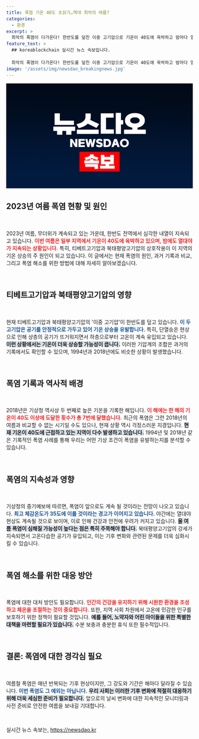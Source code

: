 ```yaml
---
title: 폭염 기온 40도 초읽기…역대 최악의 여름?
categories:
  - 환경
excerpt: >
  최악의 폭염이 다가온다! 한반도를 덮친 이중 고기압으로 기온이 40도에 육박하고 밤마다 열대야가 지속될 전망. 2018년과 유사한 상황에서 걱정되는 폭염의 여파, 대비할 시간입니다!
feature_text: >
  ## koreablockchain 실시간 뉴스 속보입니다.

  최악의 폭염이 다가온다! 한반도를 덮친 이중 고기압으로 기온이 40도에 육박하고 밤마다 열대야가 지속될 전망. 2018년과 유사한 상황에서 걱정되는 폭염의 여파, 대비할 시간입니다!
image: '/assets/img/newsdao_breakingnews.jpg'
---
```


<p><img src="/assets/img/newsdao_breakingnews.jpg" alt="koreablockchain 속보" /></p>

<h2 data-ke-size="size26">2023년 여름 폭염 현황 및 원인</h2>

<p data-ke-size="size16">&nbsp;</p>

<p>2023년 여름, 무더위가 계속되고 있는 가운데, 한반도 전역에서 심각한 내열이 지속되고 있습니다. <b><span style="color: #ee2323;">이번 여름은 일부 지역에서 기온이 40도에 육박하고 있으며, 밤에도 열대야가 지속되는 상황입니다.</span></b> 특히, 티베트고기압과 북태평양고기압의 상호작용이 이 지역의 기온 상승의 주 원인이 되고 있습니다. 이 글에서는 현재 폭염의 원인, 과거 기록과 비교, 그리고 폭염 해소를 위한 방법에 대해 자세히 알아보겠습니다.</p>

<p data-ke-size="size16">&nbsp;</p>

<h2 data-ke-size="size26">티베트고기압과 북태평양고기압의 영향</h2>

<p data-ke-size="size16">&nbsp;</p>

<p>현재 티베트고기압과 북태평양고기압의 '이중 고기압'이 한반도를 덮고 있습니다. <b><span style="color: #1a5490;">이 두 고기압은 공기를 안정적으로 가두고 있어 기온 상승을 유발합니다.</span></b> 특히, 단열승온 현상으로 인해 상층의 공기가 뜨거워지면서 하층으로부터 고온이 계속 유입되고 있습니다. <b><span style="background-color: #21538527;">이런 상황에서는 기온이 더욱 상승할 가능성이 큽니다.</span></b> 이러한 기압계의 조합은 과거의 기록에서도 확인할 수 있으며, 1994년과 2018년에도 비슷한 상황이 발생했습니다.</p>

<p data-ke-size="size16">&nbsp;</p>

<h2 data-ke-size="size26">폭염 기록과 역사적 배경</h2>

<p data-ke-size="size16">&nbsp;</p>

<p>2018년은 기상청 역사상 두 번째로 높은 기온을 기록한 해입니다. <b><span style="color: #ee2323;">이 해에는 한 해의 기온이 40도 이상에 도달한 횟수가 총 7번에 달했습니다.</span></b> 최근의 폭염은 그런 2018년의 여름과 비교할 수 없는 시기일 수도 있으나, 현재 상황 역시 걱정스러운 지경입니다. <b><span style="background-color: #21538527;">현재 기온이 40도에 근접하고 있는 지역이 다수 발생하고 있습니다.</span></b> 1994년 및 2018년 같은 기록적인 폭염 사례를 통해 우리는 어떤 기상 조건이 폭염을 유발하는지를 분석할 수 있습니다.</p>

<p data-ke-size="size16">&nbsp;</p>

<h2 data-ke-size="size26">폭염의 지속성과 영향</h2>

<p data-ke-size="size16">&nbsp;</p>

<p>기상청의 중기예보에 따르면, 폭염이 앞으로도 계속 될 것이라는 전망이 나오고 있습니다. <b><span style="color: #1a5490;">최고 체감온도가 35도에 이를 것이라는 경고가 이어지고 있습니다.</span></b> 야간에는 열대야 현상도 계속될 것으로 보이며, 이로 인해 건강과 안전에 우려가 커지고 있습니다. <b><span style="background-color: #21538527;">올 여름 폭염이 심해질 가능성이 높다는 점은 특히 주목해야 합니다.</span></b> 북태평양고기압의 강세가 지속되면서 고온다습한 공기가 유입되고, 이는 기후 변화와 관련된 문제를 더욱 심화시킬 수 있습니다.</p>

<p data-ke-size="size16">&nbsp;</p>

<h2 data-ke-size="size26">폭염 해소를 위한 대응 방안</h2>

<p data-ke-size="size16">&nbsp;</p>

<p>폭염에 대한 대처 방안도 필요합니다. <b><span style="color: #ee2323;">인간의 건강을 유지하기 위해 시원한 환경을 조성하고 체온을 조절하는 것이 중요합니다.</span></b> 또한, 지역 사회 차원에서 고온에 민감한 인구를 보호하기 위한 정책이 필요할 것입니다. <b><span style="background-color: #21538527;">예를 들어, 노약자와 어린 아이들을 위한 특별한 대책을 마련할 필요가 있습니다.</span></b> 수분 보충과 충분한 휴식 또한 필수적입니다.</p>

<p data-ke-size="size16">&nbsp;</p>

<h2 data-ke-size="size26">결론: 폭염에 대한 경각심 필요</h2>

<p data-ke-size="size16">&nbsp;</p>

<p>여름철 폭염은 매년 반복되는 기후 현상이지만, 그 강도와 기간은 해마다 달라질 수 있습니다. <b><span style="color: #1a5490;">이번 폭염도 그 예외는 아닙니다.</span></b> <b><span style="background-color: #21538527;">우리 사회는 이러한 기후 변화에 적절히 대응하기 위해 더욱 세심한 준비가 필요합니다.</span></b> 앞으로의 날씨 변화에 대한 지속적인 모니터링과 사전 준비로 안전한 여름을 보내길 기대합니다.</p>

<p data-ke-size="size16">&nbsp;</p>
실시간 뉴스 속보는, <a href="https://newsdao.kr" rel="dofollow">https://newsdao.kr</a>


